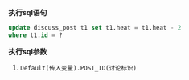 <p class="panel-title"><b>执行sql语句</b></p>

```sql
update discuss_post t1 set t1.heat = t1.heat - 2 
where t1.id = ?
```

<p class="panel-title"><b>执行sql参数</b></p>

1. `Default(传入变量).POST_ID(讨论标识)`

